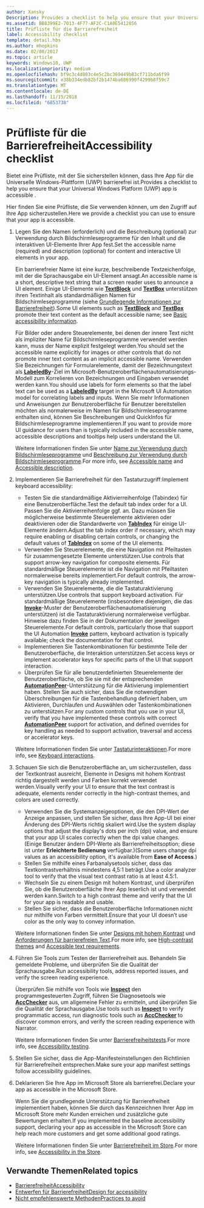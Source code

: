 ```yaml
---
author: Xansky
Description: Provides a checklist to help you ensure that your Universal Windows Platform (UWP) app is accessible.
ms.assetid: BB8399E2-7013-4F77-AF2C-C1A0E5412856
title: Prüfliste für die Barrierefreiheit
label: Accessibility checklist
template: detail.hbs
ms.author: mhopkins
ms.date: 02/08/2017
ms.topic: article
keywords: Windows10, UWP
ms.localizationpriority: medium
ms.openlocfilehash: bf9c3c4d803c4e5c2bc369449b83cf711bda6f99
ms.sourcegitcommit: e38b334edb82bf2b1474ba686990f4299b8f59c7
ms.translationtype: MT
ms.contentlocale: de-DE
ms.lasthandoff: 11/15/2018
ms.locfileid: "6853738"
---
```

# <a name="accessibility-checklist"></a><span data-ttu-id="d08ff-103">Prüfliste für die Barrierefreiheit</span><span class="sxs-lookup"><span data-stu-id="d08ff-103">Accessibility checklist</span></span>



<span data-ttu-id="d08ff-104">Bietet eine Prüfliste, mit der Sie sicherstellen können, dass Ihre App für die Universelle Windows-Plattform (UWP) barrierefrei ist.</span><span class="sxs-lookup"><span data-stu-id="d08ff-104">Provides a checklist to help you ensure that your Universal Windows Platform (UWP) app is accessible .</span></span>

<span data-ttu-id="d08ff-105">Hier finden Sie eine Prüfliste, die Sie verwenden können, um den Zugriff auf Ihre App sicherzustellen.</span><span class="sxs-lookup"><span data-stu-id="d08ff-105">Here we provide a checklist you can use to ensure that your app is accessible.</span></span>

1.  <span data-ttu-id="d08ff-106">Legen Sie den Namen (erforderlich) und die Beschreibung (optional) zur Verwendung durch Bildschirmleseprogramme für den Inhalt und die interaktiven UI-Elemente Ihrer App fest.</span><span class="sxs-lookup"><span data-stu-id="d08ff-106">Set the accessible name (required) and description (optional) for content and interactive UI elements in your app.</span></span>

    <span data-ttu-id="d08ff-107">Ein barrierefreier Name ist eine kurze, beschreibende Textzeichenfolge, mit der die Sprachausgabe ein UI-Element ansagt.</span><span class="sxs-lookup"><span data-stu-id="d08ff-107">An accessible name is a short, descriptive text string that a screen reader uses to announce a UI element.</span></span> <span data-ttu-id="d08ff-108">Einige UI-Elemente wie [**TextBlock**](https://msdn.microsoft.com/library/windows/apps/BR209652) und [**TextBox**](https://msdn.microsoft.com/library/windows/apps/BR209683) unterstützen ihren Textinhalt als standardmäßigen Namen für Bildschirmleseprogramme (siehe [Grundlegende Informationen zur Barrierefreiheit](basic-accessibility-information.md#name_from_inner_text)).</span><span class="sxs-lookup"><span data-stu-id="d08ff-108">Some UI elements such as [**TextBlock**](https://msdn.microsoft.com/library/windows/apps/BR209652) and [**TextBox**](https://msdn.microsoft.com/library/windows/apps/BR209683) promote their text content as the default accessible name; see [Basic accessibility information](basic-accessibility-information.md#name_from_inner_text).</span></span>

    <span data-ttu-id="d08ff-109">Für Bilder oder andere Steuerelemente, bei denen der innere Text nicht als impliziter Name für Bildschirmleseprogramme verwendet werden kann, muss der Name explizit festgelegt werden.</span><span class="sxs-lookup"><span data-stu-id="d08ff-109">You should set the accessible name explicitly for images or other controls that do not promote inner text content as an implicit accessible name.</span></span> <span data-ttu-id="d08ff-110">Verwenden Sie Bezeichnungen für Formularelemente, damit der Bezeichnungstext als [**LabeledBy**](https://msdn.microsoft.com/library/windows/apps/Hh759769)-Ziel im Microsoft-Benutzeroberflächenautomatisierungs-Modell zum Korrelieren von Bezeichnungen und Eingaben verwendet werden kann.</span><span class="sxs-lookup"><span data-stu-id="d08ff-110">You should use labels for form elements so that the label text can be used as a [**LabeledBy**](https://msdn.microsoft.com/library/windows/apps/Hh759769) target in the Microsoft UI Automation model for correlating labels and inputs.</span></span> <span data-ttu-id="d08ff-111">Wenn Sie mehr Informationen und Anweisungen zur Benutzeroberfläche für Benutzer bereitstellen möchten als normalerweise im Namen für Bildschirmleseprogramme enthalten sind, können Sie Beschreibungen und QuickInfos für Bildschirmleseprogramme implementieren.</span><span class="sxs-lookup"><span data-stu-id="d08ff-111">If you want to provide more UI guidance for users than is typically included in the accessible name, accessible descriptions and tooltips help users understand the UI.</span></span>

    <span data-ttu-id="d08ff-112">Weitere Informationen finden Sie unter [Name zur Verwendung durch Bildschirmleseprogramme](basic-accessibility-information.md#accessible_name) und [Beschreibung zur Verwendung durch Bildschirmleseprogramme](basic-accessibility-information.md).</span><span class="sxs-lookup"><span data-stu-id="d08ff-112">For more info, see [Accessible name](basic-accessibility-information.md#accessible_name) and [Accessible description](basic-accessibility-information.md).</span></span>

2.  <span data-ttu-id="d08ff-113">Implementieren Sie Barrierefreiheit für den Tastaturzugriff:</span><span class="sxs-lookup"><span data-stu-id="d08ff-113">Implement keyboard accessibility:</span></span>

    * <span data-ttu-id="d08ff-114">Testen Sie die standardmäßige Aktivierreihenfolge (Tabindex) für eine Benutzeroberfläche.</span><span class="sxs-lookup"><span data-stu-id="d08ff-114">Test the default tab index order for a UI.</span></span> <span data-ttu-id="d08ff-115">Passen Sie die Aktivierreihenfolge ggf. an. Dazu müssen Sie möglicherweise bestimmte Steuerelemente aktivieren oder deaktivieren oder die Standardwerte von [**TabIndex**](https://msdn.microsoft.com/library/windows/apps/BR209461) für einige UI-Elemente ändern.</span><span class="sxs-lookup"><span data-stu-id="d08ff-115">Adjust the tab index order if necessary, which may require enabling or disabling certain controls, or changing the default values of [**TabIndex**](https://msdn.microsoft.com/library/windows/apps/BR209461) on some of the UI elements.</span></span>
    * <span data-ttu-id="d08ff-116">Verwenden Sie Steuerelemente, die eine Navigation mit Pfeiltasten für zusammengesetzte Elemente unterstützen.</span><span class="sxs-lookup"><span data-stu-id="d08ff-116">Use controls that support arrow-key navigation for composite elements.</span></span> <span data-ttu-id="d08ff-117">Für standardmäßige Steuerelemente ist die Navigation mit Pfeiltasten normalerweise bereits implementiert.</span><span class="sxs-lookup"><span data-stu-id="d08ff-117">For default controls, the arrow-key navigation is typically already implemented.</span></span>
    * <span data-ttu-id="d08ff-118">Verwenden Sie Steuerelemente, die die Tastaturaktivierung unterstützen.</span><span class="sxs-lookup"><span data-stu-id="d08ff-118">Use controls that support keyboard activation.</span></span> <span data-ttu-id="d08ff-119">Für standardmäßige Steuerelemente (insbesondere diejenigen, die das [**Invoke**](https://msdn.microsoft.com/library/windows/apps/BR242582)-Muster der Benutzeroberflächenautomatisierung unterstützen) ist die Tastaturaktivierung normalerweise verfügbar. Hinweise dazu finden Sie in der Dokumentation der jeweiligen Steuerelemente.</span><span class="sxs-lookup"><span data-stu-id="d08ff-119">For default controls, particularly those that support the UI Automation [**Invoke**](https://msdn.microsoft.com/library/windows/apps/BR242582) pattern, keyboard activation is typically available; check the documentation for that control.</span></span>
    * <span data-ttu-id="d08ff-120">Implementieren Sie Tastenkombinationen für bestimmte Teile der Benutzeroberfläche, die Interaktion unterstützen.</span><span class="sxs-lookup"><span data-stu-id="d08ff-120">Set access keys or implement accelerator keys for specific parts of the UI that support interaction.</span></span>
    * <span data-ttu-id="d08ff-121">Überprüfen Sie für alle benutzerdefinierten Steuerelemente der Benutzeroberfläche, ob Sie sie mit der entsprechenden [**AutomationPeer**](https://msdn.microsoft.com/library/windows/apps/BR209185)-Unterstützung für die Aktivierung implementiert haben. Stellen Sie auch sicher, dass Sie die notwendigen Überschreibungen für die Tastenbehandlung definiert haben, um Aktivieren, Durchlaufen und Auswählen oder Tastenkombinationen zu unterstützen.</span><span class="sxs-lookup"><span data-stu-id="d08ff-121">For any custom controls that you use in your UI, verify that you have implemented these controls with correct [**AutomationPeer**](https://msdn.microsoft.com/library/windows/apps/BR209185) support for activation, and defined overrides for key handling as needed to support activation, traversal and access or accelerator keys.</span></span>

    <span data-ttu-id="d08ff-122">Weitere Informationen finden Sie unter [Tastaturinteraktionen](https://msdn.microsoft.com/library/windows/apps/Mt185607).</span><span class="sxs-lookup"><span data-stu-id="d08ff-122">For more info, see [Keyboard interactions](https://msdn.microsoft.com/library/windows/apps/Mt185607).</span></span>

3.  <span data-ttu-id="d08ff-123">Schauen Sie sich die Benutzeroberfläche an, um sicherzustellen, dass der Textkontrast ausreicht, Elemente in Designs mit hohem Kontrast richtig dargestellt werden und Farben korrekt verwendet werden.</span><span class="sxs-lookup"><span data-stu-id="d08ff-123">Visually verify your UI to ensure that the text contrast is adequate, elements render correctly in the high-contrast themes, and colors are used correctly.</span></span>

    * <span data-ttu-id="d08ff-124">Verwenden Sie die Systemanzeigeoptionen, die den DPI-Wert der Anzeige anpassen, und stellen Sie sicher, dass Ihre App-UI bei einer Änderung des DPI-Werts richtig skaliert wird.</span><span class="sxs-lookup"><span data-stu-id="d08ff-124">Use the system display options that adjust the display's dots per inch (dpi) value, and ensure that your app UI scales correctly when the dpi value changes.</span></span> <span data-ttu-id="d08ff-125">(Einige Benutzer ändern DPI-Werte als Barrierefreiheitsoption; diese ist unter **Erleichterte Bedienung** verfügbar.)</span><span class="sxs-lookup"><span data-stu-id="d08ff-125">(Some users change dpi values as an accessibility option, it's available from **Ease of Access**.)</span></span>
    * <span data-ttu-id="d08ff-126">Stellen Sie mithilfe eines Farbanalysetools sicher, dass das Textkontrastverhältnis mindestens 4,5:1 beträgt.</span><span class="sxs-lookup"><span data-stu-id="d08ff-126">Use a color analyzer tool to verify that the visual text contrast ratio is at least 4.5:1.</span></span>
    * <span data-ttu-id="d08ff-127">Wechseln Sie zu einem Design mit hohem Kontrast, und überprüfen Sie, ob die Benutzeroberfläche Ihrer App leserlich ist und verwendet werden kann.</span><span class="sxs-lookup"><span data-stu-id="d08ff-127">Switch to a high contrast theme and verify that the UI for your app is readable and usable.</span></span>
    * <span data-ttu-id="d08ff-128">Stellen Sie sicher, dass die Benutzeroberfläche Informationen nicht nur mithilfe von Farben vermittelt.</span><span class="sxs-lookup"><span data-stu-id="d08ff-128">Ensure that your UI doesn’t use color as the only way to convey information.</span></span>

    <span data-ttu-id="d08ff-129">Weitere Informationen finden Sie unter [Designs mit hohem Kontrast](high-contrast-themes.md) und [Anforderungen für barrierefreien Text](accessible-text-requirements.md).</span><span class="sxs-lookup"><span data-stu-id="d08ff-129">For more info, see [High-contrast themes](high-contrast-themes.md) and [Accessible text requirements](accessible-text-requirements.md).</span></span>

4.  <span data-ttu-id="d08ff-130">Führen Sie Tools zum Testen der Barrierefreiheit aus. Behandeln Sie gemeldete Probleme, und überprüfen Sie die Qualität der Sprachausgabe.</span><span class="sxs-lookup"><span data-stu-id="d08ff-130">Run accessibility tools, address reported issues, and verify the screen reading experience.</span></span>

    <span data-ttu-id="d08ff-131">Überprüfen Sie mithilfe von Tools wie [**Inspect**](https://msdn.microsoft.com/library/windows/desktop/Dd318521) den programmgesteuerten Zugriff, führen Sie Diagnosetools wie [**AccChecker**](https://msdn.microsoft.com/library/windows/desktop/Hh920985) aus, um allgemeine Fehler zu ermitteln, und überprüfen Sie die Qualität der Sprachausgabe.</span><span class="sxs-lookup"><span data-stu-id="d08ff-131">Use tools such as [**Inspect**](https://msdn.microsoft.com/library/windows/desktop/Dd318521) to verify programmatic access, run diagnostic tools such as [**AccChecker**](https://msdn.microsoft.com/library/windows/desktop/Hh920985) to discover common errors, and verify the screen reading experience with Narrator.</span></span>

    <span data-ttu-id="d08ff-132">Weitere Informationen finden Sie unter [Barrierefreiheitstests](accessibility-testing.md).</span><span class="sxs-lookup"><span data-stu-id="d08ff-132">For more info, see [Accessibility testing](accessibility-testing.md).</span></span>

5.  <span data-ttu-id="d08ff-133">Stellen Sie sicher, dass die App-Manifesteinstellungen den Richtlinien für Barrierefreiheit entsprechen.</span><span class="sxs-lookup"><span data-stu-id="d08ff-133">Make sure your app manifest settings follow accessibility guidelines.</span></span>

6.  <span data-ttu-id="d08ff-134">Deklarieren Sie Ihre App im Microsoft Store als barrierefrei.</span><span class="sxs-lookup"><span data-stu-id="d08ff-134">Declare your app as accessible in the Microsoft Store.</span></span>

    <span data-ttu-id="d08ff-135">Wenn Sie die grundlegende Unterstützung für Barrierefreiheit implementiert haben, können Sie durch das Kennzeichnen Ihrer App im Microsoft Store mehr Kunden erreichen und zusätzliche gute Bewertungen erhalten.</span><span class="sxs-lookup"><span data-stu-id="d08ff-135">If you implemented the baseline accessibility support, declaring your app as accessible in the Microsoft Store can help reach more customers and get some additional good ratings.</span></span>

    <span data-ttu-id="d08ff-136">Weitere Informationen finden Sie unter [Barrierefreiheit im Store](accessibility-in-the-store.md).</span><span class="sxs-lookup"><span data-stu-id="d08ff-136">For more info, see [Accessibility in the Store](accessibility-in-the-store.md).</span></span>

<span id="related_topics"/>

## <a name="related-topics"></a><span data-ttu-id="d08ff-137">Verwandte Themen</span><span class="sxs-lookup"><span data-stu-id="d08ff-137">Related topics</span></span>  
* [<span data-ttu-id="d08ff-138">Barrierefreiheit</span><span class="sxs-lookup"><span data-stu-id="d08ff-138">Accessibility</span></span>](accessibility.md)
* [<span data-ttu-id="d08ff-139">Entwerfen für Barrierefreiheit</span><span class="sxs-lookup"><span data-stu-id="d08ff-139">Design for accessibility</span></span>](https://msdn.microsoft.com/library/windows/apps/Hh700407)
* [<span data-ttu-id="d08ff-140">Nicht empfehlenswerte Methoden</span><span class="sxs-lookup"><span data-stu-id="d08ff-140">Practices to avoid</span></span>](practices-to-avoid.md) 
